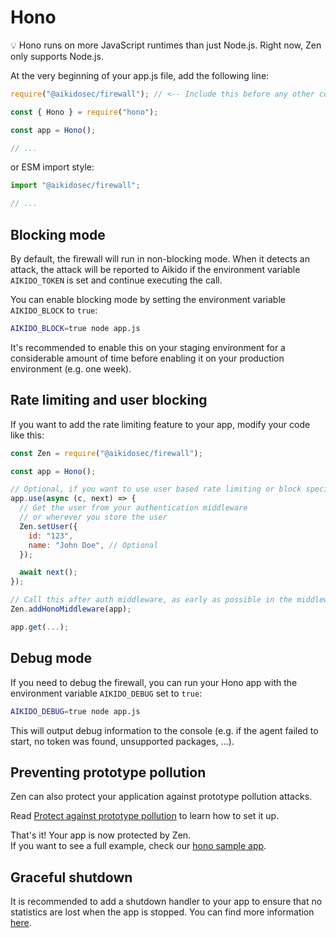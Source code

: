 # Hono

💡 Hono runs on more JavaScript runtimes than just Node.js. Right now, Zen only supports Node.js.

At the very beginning of your app.js file, add the following line:

```js
require("@aikidosec/firewall"); // <-- Include this before any other code or imports

const { Hono } = require("hono");

const app = Hono();

// ...
```

or ESM import style:

```js
import "@aikidosec/firewall";

// ...
```

## Blocking mode

By default, the firewall will run in non-blocking mode. When it detects an attack, the attack will be reported to Aikido if the environment variable `AIKIDO_TOKEN` is set and continue executing the call.

You can enable blocking mode by setting the environment variable `AIKIDO_BLOCK` to `true`:

```sh
AIKIDO_BLOCK=true node app.js
```

It's recommended to enable this on your staging environment for a considerable amount of time before enabling it on your production environment (e.g. one week).

## Rate limiting and user blocking

If you want to add the rate limiting feature to your app, modify your code like this:

```js
const Zen = require("@aikidosec/firewall");

const app = Hono();

// Optional, if you want to use user based rate limiting or block specific users
app.use(async (c, next) => {
  // Get the user from your authentication middleware
  // or wherever you store the user
  Zen.setUser({
    id: "123",
    name: "John Doe", // Optional
  });

  await next();
});

// Call this after auth middleware, as early as possible in the middleware stack
Zen.addHonoMiddleware(app);

app.get(...);
```

## Debug mode

If you need to debug the firewall, you can run your Hono app with the environment variable `AIKIDO_DEBUG` set to `true`:

```sh
AIKIDO_DEBUG=true node app.js
```

This will output debug information to the console (e.g. if the agent failed to start, no token was found, unsupported packages, ...).

## Preventing prototype pollution

Zen can also protect your application against prototype pollution attacks.

Read [Protect against prototype pollution](./prototype-pollution.md) to learn how to set it up.

That's it! Your app is now protected by Zen.  
If you want to see a full example, check our [hono sample app](../sample-apps/hono-mongodb).

## Graceful shutdown

It is recommended to add a shutdown handler to your app to ensure that no statistics are lost when the app is stopped. You can find more information [here](./graceful-shutdown.md).
